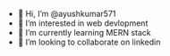 - 👋 Hi, I’m @ayushkumar571
- 👀 I’m interested in web devlopment
- 🌱 I’m currently learning MERN stack
- 💞️ I’m looking to collaborate on linkedin


<!---
ayushkumar571/ayushkumar571 is a ✨ special ✨ repository because its `README.md` (this file) appears on your GitHub profile.
You can click the Preview link to take a look at your changes.
--->

